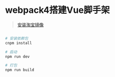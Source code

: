 # webpack4搭建Vue脚手架

> [安装淘宝镜像](https://npm.taobao.org/mirrors/npm/)

``` bash

# 安装依赖包
cnpm install

# 启动
npm run dev

# 打包
npm run build
